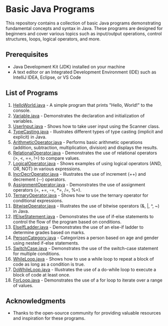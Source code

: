 # Basic Java Programs

This repository contains a collection of basic Java programs demonstrating fundamental concepts and syntax in Java. These programs are designed for beginners and cover various topics such as input/output operations, control structures, loops, logical operators, and more.

## Prerequisites

- Java Development Kit (JDK) installed on your machine
- A text editor or an Integrated Development Environment (IDE) such as IntelliJ IDEA, Eclipse, or VS Code

## List of Programs

1. [HelloWorld.java](HelloWorld.java) - A simple program that prints "Hello, World!" to the console.
2. [Variable.java](Variable.java) - Demonstrates the declaration and initialization of variables.
3. [UserInput.java](UserInput.java) - Shows how to take user input using the Scanner class.
4. [TypeCasting.java](TypeCasting.java) - Illustrates different types of type casting (implicit and explicit) in Java.
5. [ArithmeticOperator.java](ArithmeticOperator.java) - Performs basic arithmetic operations (addition, subtraction, multiplication, division) and displays the results.
6. [RelationalOperator.java](RelationalOperator.java) - Demonstrates the use of relational operators (>, <, ==, !=) to compare values.
7. [LogicalOperator.java](LogicalOperator.java) - Shows examples of using logical operators (AND, OR, NOT) in various expressions.
8. [IncrDecrOperator.java](IncrDecrOperator.java) - Illustrates the use of increment (++) and decrement (--) operators.
9. [AssignmentOperator.java](AssignmentOperator.java) - Demonstrates the use of assignment operators (=, +=, -=, *=, /=, %=).
10. [TernaryOperator.java](TernaryOperator.java) - Shows how to use the ternary operator for conditional expressions.
11. [BitwiseOperator.java](BitwiseOperator.java) - Illustrates the use of bitwise operators (&, |, ^, ~) in Java.
12. [IfElseStatement.java](IfElseStatement.java) - Demonstrates the use of if-else statements to control the flow of the program based on conditions.
13. [ElseIfLadder.java](ElseIfLadder.java) - Demonstrates the use of an else-if ladder to determine grades based on marks.
14. [PersonCategory.java](PersonCategory.java) - Categorizes a person based on age and gender using nested if-else statements.
15. [SwitchCase.java](SwitchCase.java) - Demonstrates the use of the switch-case statement for multiple conditions.
16. [WhileLoop.java](WhileLoop.java) - Shows how to use a while loop to repeat a block of code as long as a condition is true.
17. [DoWhileLoop.java](DoWhileLoop.java) - Illustrates the use of a do-while loop to execute a block of code at least once.
18. [ForLoop.java](ForLoop.java) - Demonstrates the use of a for loop to iterate over a range of values.

## Acknowledgments

- Thanks to the open-source community for providing valuable resources and inspiration for these programs.
